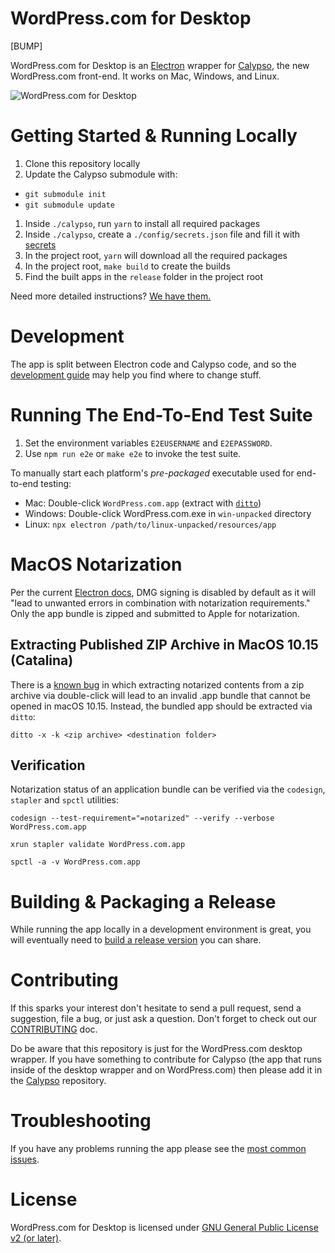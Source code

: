# WordPress.com for Desktop
[BUMP]

WordPress.com for Desktop is an [Electron](https://github.com/atom/electron) wrapper for [Calypso](https://github.com/Automattic/wp-calypso), the new WordPress.com front-end. It works on Mac, Windows, and Linux.

![WordPress.com for Desktop](https://en-blog.files.wordpress.com/2015/12/01-writing-with-dock.png?w=1150)

# Getting Started & Running Locally

1. Clone this repository locally
1. Update the Calypso submodule with:

- `git submodule init`
- `git submodule update`

1. Inside `./calypso`, run `yarn` to install all required packages
1. Inside `./calypso`, create a `./config/secrets.json` file and fill it with [secrets](docs/secrets.md)
1. In the project root, `yarn` will download all the required packages
1. In the project root, `make build` to create the builds
1. Find the built apps in the `release` folder in the project root

Need more detailed instructions? [We have them.](docs/install.md)

# Development

The app is split between Electron code and Calypso code, and so the [development guide](docs/development.md) may help you find where to change stuff.

# Running The End-To-End Test Suite

1. Set the environment variables `E2EUSERNAME` and `E2EPASSWORD`.
2. Use `npm run e2e` or `make e2e` to invoke the test suite.

To manually start each platform's _pre-packaged_ executable used for end-to-end testing:

- Mac: Double-click `WordPress.com.app` (extract with [`ditto`](##Extracting-Published-ZIP-Archive-in-MacOS-10.15-(Catalina)))
- Windows: Double-click WordPress.com.exe in `win-unpacked` directory
- Linux: `npx electron /path/to/linux-unpacked/resources/app`

# MacOS Notarization

Per the current [Electron docs](https://www.electron.build/configuration/dmg), DMG signing is disabled by default as it will "lead to unwanted errors in combination with notarization requirements." Only the app bundle is zipped and submitted to Apple for notarization.

## Extracting Published ZIP Archive in MacOS 10.15 (Catalina)

There is a [known bug](https://github.com/electron-userland/electron-builder/issues/4299#issuecomment-544683923) in which extracting notarized contents from a zip archive via double-click will lead to an invalid .app bundle that cannot be opened in macOS 10.15. Instead, the bundled app should be extracted via `ditto`:

`ditto -x -k <zip archive> <destination folder>`

## Verification

Notarization status of an application bundle can be verified via the `codesign`, `stapler` and `spctl` utilities:

`codesign --test-requirement="=notarized" --verify --verbose WordPress.com.app`

`xrun stapler validate WordPress.com.app`

`spctl -a -v WordPress.com.app`

# Building & Packaging a Release

While running the app locally in a development environment is great, you will eventually need to [build a release version](docs/release.md) you can share.

# Contributing

If this sparks your interest don't hesitate to send a pull request, send a suggestion, file a bug, or just ask a question. Don't forget
to check out our [CONTRIBUTING](CONTRIBUTING.md) doc.

Do be aware that this repository is just for the WordPress.com desktop wrapper. If you have something to contribute for Calypso (the app that runs inside of the desktop wrapper and on WordPress.com) then please add it in the [Calypso](https://github.com/Automattic/wp-calypso) repository.

# Troubleshooting

If you have any problems running the app please see the [most common issues](docs/troubleshooting.md).

# License

WordPress.com for Desktop is licensed under [GNU General Public License v2 (or later)](LICENSE.md).
